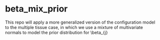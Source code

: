 # beta_mix_prior

This repo will apply a more generalized version of the configuration model to the multiple tissue case, in which we use a mixture of multivariate normals to model the prior distribution for \beta_{j}
